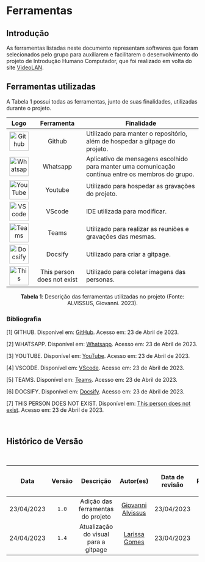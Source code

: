 <div class="body">

# Ferramentas

## Introdução

  <p align="justify">
    
  As ferramentas listadas neste documento representam softwares que foram selecionados pelo grupo para auxiliarem e facilitarem o
  desenvolvimento do projeto de Introdução Humano Computador, que foi realizado em volta do site [VideoLAN](https://www.videolan.org/).
  
  </p>


## Ferramentas utilizadas

A Tabela 1 possui todas as ferramentas, junto de suas finalidades, utilizadas durante o projeto.

| Logo | Ferramenta | Finalidade |
| :-----: | :----: | ----------- |
| <img src="https://raw.githubusercontent.com/Interacao-Humano-Computador/2023.1-VideoLAN/main/docs/img/icon/github-icon.png" alt="Github" width=50px> | Github  | Utilizado para manter o repositório, além de hospedar a gitpage do projeto. |
| <img src="https://raw.githubusercontent.com/Interacao-Humano-Computador/2023.1-VideoLAN/main/docs/img/icon/icon-whatsapp.png" alt="Whatsapp" width=50px> | Whatsapp | Aplicativo de mensagens escolhido para manter uma comunicação contínua entre os membros do grupo. |
| <img src="https://raw.githubusercontent.com/Interacao-Humano-Computador/2023.1-VideoLAN/main/docs/img/icon/icon-youtube.png" alt="YouTube" width=50px> | Youtube | Utilizado para hospedar as gravações do projeto. |
| <img src="https://raw.githubusercontent.com/Interacao-Humano-Computador/2023.1-VideoLAN/main/docs/img/icon/icon-vscode.png" alt="VScode" width=50px> | VScode | IDE utilizada para modificar. |
| <img src="https://raw.githubusercontent.com/Interacao-Humano-Computador/2023.1-VideoLAN/main/docs/img/icon/icon-teams.png" alt="Teams" width=50px> | Teams | Utilizado para realizar as reuniões e gravações das mesmas. |
| <img src="https://raw.githubusercontent.com/Interacao-Humano-Computador/2023.1-VideoLAN/main/docs/img/icon/icon-docsify.png" alt="Docsify" width=50px> | Docsify | Utilizado para criar a gitpage. |
| <img src="https://raw.githubusercontent.com/Interacao-Humano-Computador/2023.1-VideoLAN/main/docs/img/icon/icon-thisperson.png" alt="This person does not exist" width=50px> | This person does not exist | Utilizado para coletar imagens das personas. |

<div align= "center">
<p><b>Tabela 1</b>: Descrição das ferramentas utilizadas no projeto (Fonte: ALVISSUS, Giovanni. 2023). </p>
</div>

### Bibliografia

[1] GITHUB. Disponível em: [GitHub](https://github.com). Acesso em: 23 de Abril de 2023.

[2] WHATSAPP. Disponível em: [Whatsapp](https://www.whatsapp.com/). Acesso em: 23 de Abril de 2023.

[3] YOUTUBE. Disponível em: [YouTube](https://youtube.com). Acesso em: 23 de Abril de 2023.

[4] VSCODE. Disponível em: [VScode](https://code.visualstudio.com/). Acesso em: 23 de Abril de 2023.

[5] TEAMS. Disponível em: [Teams](https://www.microsoft.com/pt-br/microsoft-teams/log-in). Acesso em: 23 de Abril de 2023.

[6] DOCSIFY. Disponível em: [Docsify](https://docsify.js.org). Acesso em: 23 de Abril de 2023.

[7] THIS PERSON DOES NOT EXIST. Disponível em: [This person does not exist](https://this-person-does-not-exist.com/en). Acesso em: 23 de Abril de 2023.

<br/>

## Histórico de Versão

<br/>

| <p align="center">Data</p> | <p align="center">Versão</p> | <p align="center">Descrição</p> | <p align="center">Autor(es)</p> | <p align="center">Data de revisão</p> | <p align="center">Revisor(es)</p> |
| :-: | :-: | :-: | :-: | :-: | :-: |
| 23/04/2023 | `1.0` | Adição das ferramentas do projeto | [Giovanni Alvissus](https://github.com/giovanni1106) | 23/04/2023 | [Bruno Ribeiro](https://github.com/BrunoRiibeiro) |
| 24/04/2023 | `1.4` | Atualização do visual para a gitpage| [Larissa Gomes](https://github.com/larigs) | 23/04/2023 | [Giovanni Alvissus](https://github.com/giovanni1106) |

</div>
